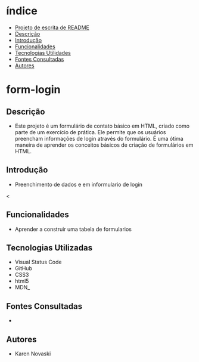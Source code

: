 # índice
 
* [Projeto de escrita de README](#projeto-de-escrita-de-readme)
* [Descrição](#descrição)
* [Introdução](#introdução)
* [Funcionalidades](#funcionalidades)
* [Tecnologias Utilidades](#tecnologias-utilizadas)
* [Fontes Consultadas](#fontes-consultadas)
* [Autores](#autores)
 
# form-login
 
## Descrição
- Este projeto é um formulário de contato básico em HTML, criado como parte de um exercício de prática. Ele permite que os usuários preencham informações de login através do formulário. É uma ótima maneira de aprender os conceitos básicos de criação de formulários em HTML.
 
## Introdução
- Preenchimento de dados e em informulario de login
 
 <
 
## Funcionalidades
- Aprender a construir uma tabela de formularios
 
## Tecnologias Utilizadas
- Visual Status Code
- GitHub
- CSS3
- html5
- MDN_
 
## Fontes Consultadas
- 
 
## Autores
- Karen Novaski